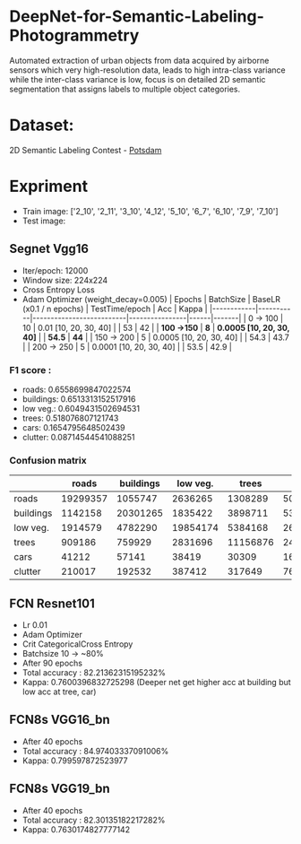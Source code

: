# DeepNet-for-Semantic-Labeling-Photogrammetry
Automated extraction of urban objects from data acquired by airborne sensors which very high-resolution data,  leads to high intra-class variance while the inter-class variance is low, focus is on detailed 2D semantic segmentation that assigns labels to multiple object categories.
# Dataset: 
2D Semantic Labeling Contest - [Potsdam](http://www2.isprs.org/commissions/comm3/wg4/2d-sem-label-potsdam.html)
# Expriment
* Train image:  ['2_10', '2_11', '3_10', '4_12', '5_10', '6_7', '6_10', '7_9', '7_10']
* Test image: 
## Segnet Vgg16
* Iter/epoch: 12000
* Window size: 224x224
* Cross Entropy Loss
* Adam Optimizer (weight_decay=0.005)
| Epochs     | BatchSize | BaseLR (x0.1 / n epochs) | TestTime/epoch | Acc  | Kappa |
|------------|-----------|--------------------------|----------------|------|-------|
| 0 -> 100   | 10        | 0.01 [10, 20, 30, 40]    |                | 53   | 42    |
| **100 ->150**  | **8**         | **0.0005 [10, 20, 30, 40]**  |                | **54.5** | **44**   |
| 150 -> 200 | 5         | 0.0005 [10, 20, 30, 40]  |                | 54.3 | 43.7  |
| 200 -> 250 | 5         | 0.0001 [10, 20, 30, 40]  |                | 53.5 | 42.9  |
### F1 score :
* roads: 0.6558699847022574
* buildings: 0.6513313152517916
* low veg.: 0.6049431502694531
* trees: 0.518076807121743
* cars: 0.1654795648502439
* clutter: 0.08714544541088251
### Confusion matrix
|           | roads    | buildings | low veg. | trees    | cars    | clutter |
|-----------|----------|-----------|----------|----------|---------|---------|
| roads     | 19299357 | 1055747   | 2636265  | 1308289  | 5060542 | 5974458 |
| buildings | 1142158  | 20301265  | 1835422  | 3898711  | 5305991 | 2705301 |
| low veg.  | 1914579  | 4782290   | 19854174 | 5384168  | 2620030 | 3501172 |
| trees     | 909186   | 759929    | 2831696  | 11156876 | 2427509 | 2889157 |
| cars      | 41212    | 57141     | 38419    | 30309    | 1628656 | 78783   |
| clutter   | 210017   | 192532    | 387412   | 317649   | 766826  | 812563  |
## FCN Resnet101
* Lr 0.01 
* Adam Optimizer
* Crit CategoricalCross Entropy
* Batchsize 10
-> ~80%
* After 90 epochs
* Total accuracy : 82.21362315195232%
* Kappa: 0.7600396832725298 (Deeper net get higher acc at building but low acc at tree, car)
## FCN8s VGG16_bn
* After 40 epochs
* Total accuracy : 84.97403337091006%
* Kappa: 0.799597872523977
## FCN8s VGG19_bn
* After 40 epochs
* Total accuracy : 82.30135182217282%
* Kappa: 0.7630174827777142
